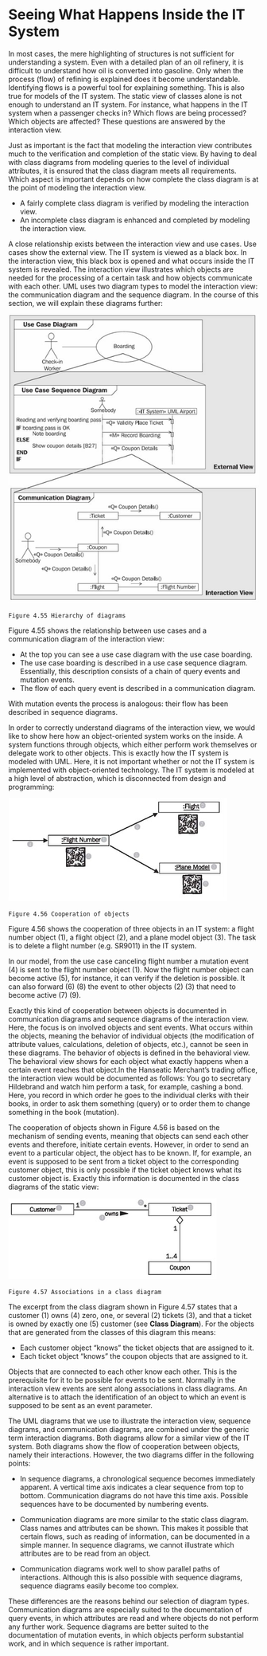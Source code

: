 # Seeing What Happens Inside the IT System

In most cases, the mere highlighting of structures is not sufficient for understanding a system. Even with a detailed plan of an oil refinery, it is difficult to understand how oil is converted into gasoline. Only when the process (flow) of refining is explained does it become understandable. Identifying flows is a powerful tool for explaining something. This is also true for models of the IT system. The static view of classes alone is not enough to understand an IT system. For instance, what happens in the IT system when a passenger checks in? Which flows are being processed? Which objects are affected? These questions are answered by the interaction view.

Just as important is the fact that modeling the interaction view contributes much to the verification and completion of the static view. By having to deal with class diagrams from modeling queries to the level of individual attributes, it is ensured that the class diagram meets all requirements. Which aspect is important depends on how complete the class diagram is at the point of modeling the interaction view.

 * A fairly complete class diagram is verified by modeling the interaction view.
 * An incomplete class diagram is enhanced and completed by modeling the interaction view.
 
A close relationship exists between the interaction view and use cases. Use cases show the external view. The IT system is viewed as a black box. In the interaction view, this black box is opened and what occurs inside the IT system is revealed. The interaction view illustrates which objects are needed for the processing of a certain task and how objects communicate with each other. UML uses two diagram types to model the interaction view: the communication diagram and the sequence diagram. In the course of this section, we will explain these diagrams further:

![Diagram](images/Diagram.jpg)

	Figure 4.55 Hierarchy of diagrams
	
Figure 4.55 shows the relationship between use cases and a communication diagram of the interaction view:

 * At the top you can see a use case diagram with the use case boarding.
 * The use case boarding is described in a use case sequence diagram. Essentially, this description consists of a chain of query events and mutation events.
 * The flow of each query event is described in a communication diagram.

With mutation events the process is analogous: their flow has been described in sequence diagrams.

In order to correctly understand diagrams of the interaction view, we would like to show here how an object-oriented system works on the inside. A system functions through objects, which either perform work themselves or delegate work to other objects. This is exactly how the IT system is modeled with UML. Here, it is not important whether or not the IT system is implemented with object-oriented technology. The IT system is modeled at a high level of abstraction, which is disconnected from design and programming:

![Object](images/Object.jpg)

	Figure 4.56 Cooperation of objects
	
Figure 4.56 shows the cooperation of three objects in an IT system: a flight number object (1), a flight object (2), and a plane model object (3). The task is to delete a flight number (e.g. SR9011) in the IT system.

In our model, from the use case canceling flight number a mutation event (4) is sent to the flight number object (1). Now the flight number object can become active (5), for instance, it can verify if the deletion is possible. It can also forward (6) (8) the event to other objects (2) (3) that need to become active (7) (9).

Exactly this kind of cooperation between objects is documented in communication diagrams and sequence diagrams of the interaction view. Here, the focus is on involved objects and sent events. What occurs within the objects, meaning the behavior of individual objects (the modification of attribute values, calculations, deletion of objects, etc.), cannot be seen in these diagrams. The behavior of objects is defined in the behavioral view. The behavioral view shows for each object what exactly happens when a certain event reaches that object.In the Hanseatic Merchant’s trading office, the interaction view would be documented as follows: You go to secretary Hildebrand and watch him perform a task, for example, cashing a bond. Here, you record in which order he goes to the individual clerks with their books, in order to ask them something (query) or to order them to change something in the book (mutation).

The cooperation of objects shown in Figure 4.56 is based on the mechanism of sending events, meaning that objects can send each other events and therefore, initiate certain events. However, in order to send an event to a particular object, the object has to be known. If, for example, an event is supposed to be sent from a ticket object to the corresponding customer object, this is only possible if the ticket object knows what its customer object is. Exactly this information is documented in the class diagrams of the static view:

![Class](images/Class.jpg)

	Figure 4.57 Associations in a class diagram
	
The excerpt from the class diagram shown in Figure 4.57 states that a customer (1) owns (4) zero, one, or several (2) tickets (3), and that a ticket is owned by exactly one (5) customer (see <b>Class Diagram</b>). For the objects that are generated from the classes of this diagram this means:

 * Each customer object “knows” the ticket objects that are assigned to it.
 * Each ticket object “knows” the coupon objects that are assigned to it.
 
Objects that are connected to each other know each other. This is the prerequisite for it to be possible for events to be sent. Normally in the interaction view events are sent along associations in class diagrams. An alternative is to attach the identification of an object to which an event is supposed to be sent as an event parameter.

The UML diagrams that we use to illustrate the interaction view, sequence diagrams, and communication diagrams, are combined under the generic term interaction diagrams. Both diagrams allow for a similar view of the IT system. Both diagrams show the flow of cooperation between objects, namely their interactions. However, the two diagrams differ in the following points:

 * In sequence diagrams, a chronological sequence becomes immediately apparent. A vertical time axis indicates a clear sequence from top to bottom. Communication diagrams do not have this time axis. Possible sequences have to be documented by numbering events.

 * Communication diagrams are more similar to the static class diagram. Class names and attributes can be shown. This makes it possible that certain flows, such as reading of information, can be documented in a simple manner. In sequence diagrams, we cannot illustrate which attributes are to be read from an object.
 
 * Communication diagrams work well to show parallel paths of interactions. Although this is also possible with sequence diagrams, sequence diagrams easily become too complex.
 
These differences are the reasons behind our selection of diagram types. Communication diagrams are especially suited to the documentation of query events, in which attributes are read and where objects do not perform any further work. Sequence diagrams are better suited to the documentation of mutation events, in which objects perform substantial work, and in which sequence is rather important.




